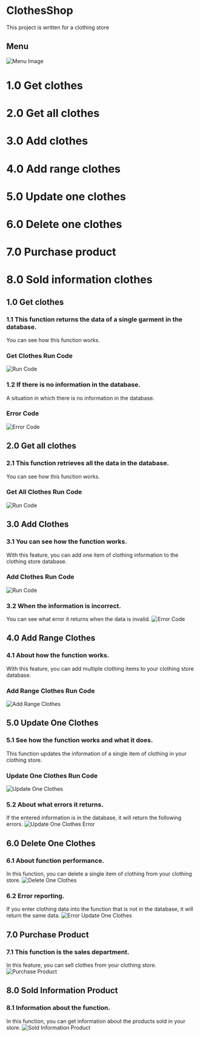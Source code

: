 # ClothesShop
This project is written for a clothing store

## Menu
![Menu Image](/Image/Menu.png)
# 1.0 Get clothes
# 2.0 Get all clothes
# 3.0 Add clothes
# 4.0 Add range clothes
# 5.0 Update one clothes
# 6.0 Delete one clothes
# 7.0 Purchase product
# 8.0 Sold information clothes

## 1.0 Get clothes
### 1.1 This function returns the data of a single garment in the database.
You can see how this function works.

### Get Clothes Run Code
![Run Code](/Image/Get-Clothes.gif)
### 1.2 If there is no information in the database.
A situation in which there is no information in the database.
### Error Code
![Error Code](/Image/Error-Get-Clothes.gif)

## 2.0 Get all clothes
### 2.1 This function retrieves all the data in the database.
You can see how this function works.

### Get All Clothes Run Code
![Run Code](/Image/Get-All-Clothes.gif)

## 3.0 Add Clothes
### 3.1 You can see how the function works.
With this feature, you can add one item of clothing information to the clothing store database.
### Add Clothes Run Code
![Run Code](/Image/Add-Clothes.gif)

### 3.2 When the information is incorrect.
You can see what error it returns when the data is invalid.
![Error Code](/Image/Error-Add-Clothes.gif)

## 4.0 Add Range Clothes
### 4.1 About how the function works.
With this feature, you can add multiple clothing items to your clothing store database.
### Add Range Clothes Run Code
![Add Range Clothes](/Image/Add-Range-Clothes.gif)

## 5.0 Update One Clothes
### 5.1 See how the function works and what it does.
This function updates the information of a single item of clothing in your clothing store.
### Update One Clothes Run Code
![Update One Clothes](/Image/Update-One-Clothes.gif)

### 5.2 About what errors it returns.
If the entered information is in the database, it will return the following errors.
![Update One Clothes Error](/Image/Error-Update-One-Clothes.gif)

## 6.0 Delete One Clothes
### 6.1 About function performance.
In this function, you can delete a single item of clothing from your clothing store.
![Delete One Clothes](/Image/Delete-One-Clothes.gif)

### 6.2 Error reporting.
If you enter clothing data into the function that is not in the database, it will return the same data.
![Error Update One Clothes](/Image/Error-Delete-One-Clothes.gif)

## 7.0 Purchase Product
### 7.1 This function is the sales department.
In this feature, you can sell clothes from your clothing store.
![Purchase Product](/Image/Purchase-Clothes.gif)

## 8.0 Sold Information Product
### 8.1 Information about the function.
In this function, you can get information about the products sold in your store.
![Sold Information Product](/Image/Sold-Information-Product.gif)
